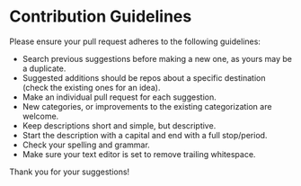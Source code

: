# Contribution Guidelines

Please ensure your pull request adheres to the following guidelines:

- Search previous suggestions before making a new one, as yours may be a duplicate.
- Suggested additions should be repos about a specific destination (check the existing ones for an idea).
- Make an individual pull request for each suggestion.
- New categories, or improvements to the existing categorization are welcome.
- Keep descriptions short and simple, but descriptive.
- Start the description with a capital and end with a full stop/period.
- Check your spelling and grammar.
- Make sure your text editor is set to remove trailing whitespace.

Thank you for your suggestions!